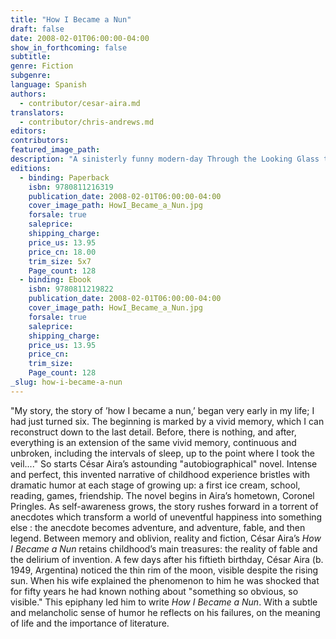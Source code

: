 ```yaml
---
title: "How I Became a Nun"
draft: false
date: 2008-02-01T06:00:00-04:00
show_in_forthcoming: false
subtitle:
genre: Fiction
subgenre:
language: Spanish
authors:
  - contributor/cesar-aira.md
translators:
  - contributor/chris-andrews.md
editors:
contributors:
featured_image_path:
description: "A sinisterly funny modern-day Through the Looking Glass that begins with cyanide poisoning and ends in strawberry ice cream. "
editions:
  - binding: Paperback
    isbn: 9780811216319
    publication_date: 2008-02-01T06:00:00-04:00
    cover_image_path: HowI_Became_a_Nun.jpg
    forsale: true
    saleprice:
    shipping_charge:
    price_us: 13.95
    price_cn: 18.00
    trim_size: 5x7
    Page_count: 128
  - binding: Ebook
    isbn: 9780811219822
    publication_date: 2008-02-01T06:00:00-04:00
    cover_image_path: HowI_Became_a_Nun.jpg
    forsale: true
    saleprice:
    shipping_charge:
    price_us: 13.95
    price_cn:
    trim_size:
    Page_count: 128
_slug: how-i-became-a-nun
---
```


"My story, the story of ’how I became a nun,’ began very early in my life; I had just turned six. The beginning is marked by a vivid memory, which I can reconstruct down to the last detail. Before, there is nothing, and after, everything is an extension of the same vivid memory, continuous and unbroken, including the intervals of sleep, up to the point where I took the veil...." So starts César Aira’s astounding "autobiographical" novel. Intense and perfect, this invented narrative of childhood experience bristles with dramatic humor at each stage of growing up: a first ice cream, school, reading, games, friendship. The novel begins in Aira’s hometown, Coronel Pringles. As self-awareness grows, the story rushes forward in a torrent of anecdotes which transform a world of uneventful happiness into something else : the anecdote becomes adventure, and adventure, fable, and then legend. Between memory and oblivion, reality and fiction, César Aira’s _How I Became a Nun_ retains childhood’s main treasures: the reality of fable and the delirium of invention. A few days after his fiftieth birthday, César Aira (b. 1949, Argentina) noticed the thin rim of the moon, visible despite the rising sun. When his wife explained the phenomenon to him he was shocked that for fifty years he had known nothing about "something so obvious, so visible." This epiphany led him to write _How I Became a Nun_. With a subtle and melancholic sense of humor he reflects on his failures, on the meaning of life and the importance of literature.

